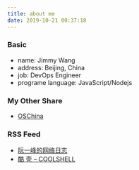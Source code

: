 ```yaml
---
title: about me
date: 2019-10-21 00:37:18
---
```


### Basic
- name: Jimmy Wang
- address: Beijing, China
- job: DevOps Engineer
- programe language: JavaScript/Nodejs

### My Other Share 
- [OSChina](https://my.oschina.net/jimmywa)

### RSS Feed
- [阮一峰的网络日志](http://www.ruanyifeng.com/blog/)
- [酷 壳 – COOLSHELL](https://coolshell.cn/)
